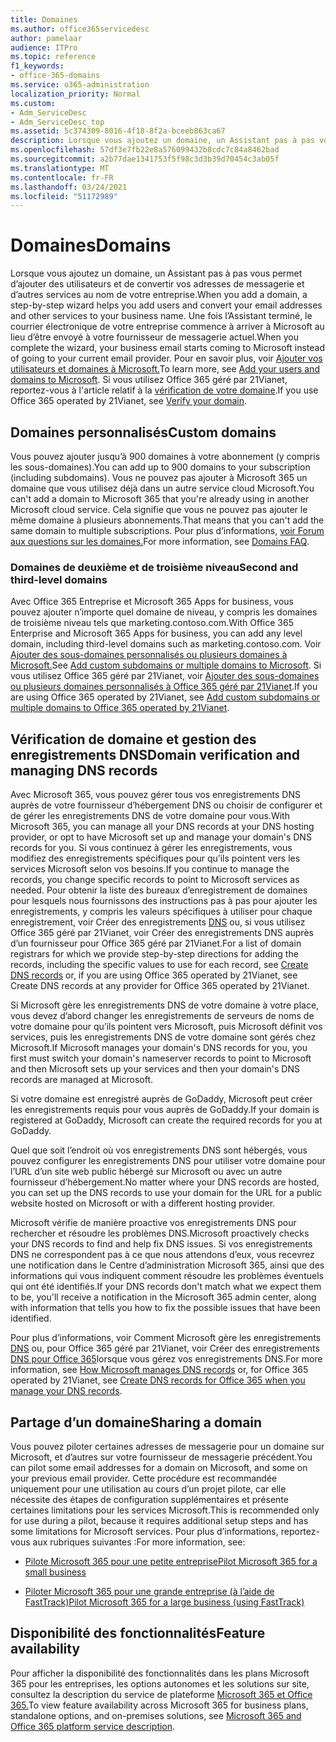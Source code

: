 ```yaml
---
title: Domaines
ms.author: office365servicedesc
author: pamelaar
audience: ITPro
ms.topic: reference
f1_keywords:
- office-365-domains
ms.service: o365-administration
localization_priority: Normal
ms.custom:
- Adm_ServiceDesc
- Adm_ServiceDesc_top
ms.assetid: 5c374309-8016-4f18-8f2a-bceeb863ca67
description: Lorsque vous ajoutez un domaine, un Assistant pas à pas vous permet d’ajouter des utilisateurs et de convertir vos adresses e-mail et d’autres services au nom de votre entreprise. Lorsque vous avez terminé l’Assistant, votre courrier électronique professionnel commence à arriver à Microsoft au lieu d’être envoyé à votre fournisseur de messagerie actuel. Pour plus d’informations, voir Ajouter vos utilisateurs et domaines à Microsoft. Si vous utilisez Office 365 géré par 21Vianet, reportez-vous à l'article relatif à la vérification de votre domaine.
ms.openlocfilehash: 57df3e7fb22e8a576099432b8cdc7c84a8462bad
ms.sourcegitcommit: a2b77dae1341753f5f98c3d3b39d70454c3ab05f
ms.translationtype: MT
ms.contentlocale: fr-FR
ms.lasthandoff: 03/24/2021
ms.locfileid: "51172989"
---
```

# <a name="domains"></a><span data-ttu-id="5a2dc-106">Domaines</span><span class="sxs-lookup"><span data-stu-id="5a2dc-106">Domains</span></span>

<span data-ttu-id="5a2dc-107">Lorsque vous ajoutez un domaine, un Assistant pas à pas vous permet d’ajouter des utilisateurs et de convertir vos adresses de messagerie et d’autres services au nom de votre entreprise.</span><span class="sxs-lookup"><span data-stu-id="5a2dc-107">When you add a domain, a step-by-step wizard helps you add users and convert your email addresses and other services to your business name.</span></span> <span data-ttu-id="5a2dc-108">Une fois l’Assistant terminé, le courrier électronique de votre entreprise commence à arriver à Microsoft au lieu d’être envoyé à votre fournisseur de messagerie actuel.</span><span class="sxs-lookup"><span data-stu-id="5a2dc-108">When you complete the wizard, your business email starts coming to Microsoft instead of going to your current email provider.</span></span> <span data-ttu-id="5a2dc-109">Pour en savoir plus, voir [Ajouter vos utilisateurs et domaines à Microsoft.](https://support.office.com/article/6383f56d-3d09-4dcb-9b41-b5f5a5efd611)</span><span class="sxs-lookup"><span data-stu-id="5a2dc-109">To learn more, see [Add your users and domains to Microsoft](https://support.office.com/article/6383f56d-3d09-4dcb-9b41-b5f5a5efd611).</span></span> <span data-ttu-id="5a2dc-110">Si vous utilisez Office 365 géré par 21Vianet, reportez-vous à l'article relatif à la [vérification de votre domaine](/office365/admin/setup/add-domain).</span><span class="sxs-lookup"><span data-stu-id="5a2dc-110">If you use Office 365 operated by 21Vianet, see [Verify your domain](/office365/admin/setup/add-domain).</span></span>
  
## <a name="custom-domains"></a><span data-ttu-id="5a2dc-111">Domaines personnalisés</span><span class="sxs-lookup"><span data-stu-id="5a2dc-111">Custom domains</span></span>

<span data-ttu-id="5a2dc-112">Vous pouvez ajouter jusqu’à 900 domaines à votre abonnement (y compris les sous-domaines).</span><span class="sxs-lookup"><span data-stu-id="5a2dc-112">You can add up to 900 domains to your subscription (including subdomains).</span></span> <span data-ttu-id="5a2dc-113">Vous ne pouvez pas ajouter à Microsoft 365 un domaine que vous utilisez déjà dans un autre service cloud Microsoft.</span><span class="sxs-lookup"><span data-stu-id="5a2dc-113">You can't add a domain to Microsoft 365 that you're already using in another Microsoft cloud service.</span></span> <span data-ttu-id="5a2dc-114">Cela signifie que vous ne pouvez pas ajouter le même domaine à plusieurs abonnements.</span><span class="sxs-lookup"><span data-stu-id="5a2dc-114">That means that you can't add the same domain to multiple subscriptions.</span></span> <span data-ttu-id="5a2dc-115">Pour plus d’informations, [voir Forum aux questions sur les domaines.](https://support.office.com/article/Domains-FAQ-1272bad0-4bd4-4796-8005-67d6fb3afc5a)</span><span class="sxs-lookup"><span data-stu-id="5a2dc-115">For more information, see [Domains FAQ](https://support.office.com/article/Domains-FAQ-1272bad0-4bd4-4796-8005-67d6fb3afc5a).</span></span>
  
### <a name="second-and-third-level-domains"></a><span data-ttu-id="5a2dc-116">Domaines de deuxième et de troisième niveau</span><span class="sxs-lookup"><span data-stu-id="5a2dc-116">Second and third-level domains</span></span>

<span data-ttu-id="5a2dc-117">Avec Office 365 Entreprise et Microsoft 365 Apps for business, vous pouvez ajouter n’importe quel domaine de niveau, y compris les domaines de troisième niveau tels que marketing.contoso.com.</span><span class="sxs-lookup"><span data-stu-id="5a2dc-117">With Office 365 Enterprise and Microsoft 365 Apps for business, you can add any level domain, including third-level domains such as marketing.contoso.com.</span></span> <span data-ttu-id="5a2dc-118">Voir [Ajouter des sous-domaines personnalisés ou plusieurs domaines à Microsoft.](/office365/admin/setup/domains-faq)</span><span class="sxs-lookup"><span data-stu-id="5a2dc-118">See [Add custom subdomains or multiple domains to Microsoft](/office365/admin/setup/domains-faq).</span></span> <span data-ttu-id="5a2dc-119">Si vous utilisez Office 365 géré par 21Vianet, voir [Ajouter des sous-domaines ou plusieurs domaines personnalisés à Office 365 géré par 21Vianet](/office365/admin/setup/domains-faq).</span><span class="sxs-lookup"><span data-stu-id="5a2dc-119">If you are using Office 365 operated by 21Vianet, see [Add custom subdomains or multiple domains to Office 365 operated by 21Vianet](/office365/admin/setup/domains-faq).</span></span>
  
## <a name="domain-verification-and-managing-dns-records"></a><span data-ttu-id="5a2dc-120">Vérification de domaine et gestion des enregistrements DNS</span><span class="sxs-lookup"><span data-stu-id="5a2dc-120">Domain verification and managing DNS records</span></span>

<span data-ttu-id="5a2dc-121">Avec Microsoft 365, vous pouvez gérer tous vos enregistrements DNS auprès de votre fournisseur d’hébergement DNS ou choisir de configurer et de gérer les enregistrements DNS de votre domaine pour vous.</span><span class="sxs-lookup"><span data-stu-id="5a2dc-121">With Microsoft 365, you can manage all your DNS records at your DNS hosting provider, or opt to have Microsoft set up and manage your domain's DNS records for you.</span></span> <span data-ttu-id="5a2dc-122">Si vous continuez à gérer les enregistrements, vous modifiez des enregistrements spécifiques pour qu’ils pointent vers les services Microsoft selon vos besoins.</span><span class="sxs-lookup"><span data-stu-id="5a2dc-122">If you continue to manage the records, you change specific records to point to Microsoft services as needed.</span></span> <span data-ttu-id="5a2dc-123">Pour obtenir la liste des bureaux d’enregistrement de domaines pour lesquels nous fournissons des instructions pas à pas pour ajouter les enregistrements, y compris les valeurs spécifiques à utiliser pour chaque enregistrement, voir Créer des enregistrements [DNS](/office365/admin/get-help-with-domains/create-dns-records-at-any-dns-hosting-provider) ou, si vous utilisez Office 365 géré par 21Vianet, voir Créer des enregistrements DNS auprès d’un fournisseur pour Office 365 géré par 21Vianet.</span><span class="sxs-lookup"><span data-stu-id="5a2dc-123">For a list of domain registrars for which we provide step-by-step directions for adding the records, including the specific values to use for each record, see [Create DNS records](/office365/admin/get-help-with-domains/create-dns-records-at-any-dns-hosting-provider) or, if you are using Office 365 operated by 21Vianet, see Create DNS records at any provider for Office 365 operated by 21Vianet.</span></span> 
  
<span data-ttu-id="5a2dc-124">Si Microsoft gère les enregistrements DNS de votre domaine à votre place, vous devez d’abord changer les enregistrements de serveurs de noms de votre domaine pour qu’ils pointent vers Microsoft, puis Microsoft définit vos services, puis les enregistrements DNS de votre domaine sont gérés chez Microsoft.</span><span class="sxs-lookup"><span data-stu-id="5a2dc-124">If Microsoft manages your domain's DNS records for you, you first must switch your domain's nameserver records to point to Microsoft and then Microsoft sets up your services and then your domain's DNS records are managed at Microsoft.</span></span>
  
<span data-ttu-id="5a2dc-125">Si votre domaine est enregistré auprès de GoDaddy, Microsoft peut créer les enregistrements requis pour vous auprès de GoDaddy.</span><span class="sxs-lookup"><span data-stu-id="5a2dc-125">If your domain is registered at GoDaddy, Microsoft can create the required records for you at GoDaddy.</span></span> 
  
<span data-ttu-id="5a2dc-126">Quel que soit l’endroit où vos enregistrements DNS sont hébergés, vous pouvez configurer les enregistrements DNS pour utiliser votre domaine pour l’URL d’un site web public hébergé sur Microsoft ou avec un autre fournisseur d’hébergement.</span><span class="sxs-lookup"><span data-stu-id="5a2dc-126">No matter where your DNS records are hosted, you can set up the DNS records to use your domain for the URL for a public website hosted on Microsoft or with a different hosting provider.</span></span> 
  
<span data-ttu-id="5a2dc-127">Microsoft vérifie de manière proactive vos enregistrements DNS pour rechercher et résoudre les problèmes DNS.</span><span class="sxs-lookup"><span data-stu-id="5a2dc-127">Microsoft proactively checks your DNS records to find and help fix DNS issues.</span></span> <span data-ttu-id="5a2dc-128">Si vos enregistrements DNS ne correspondent pas à ce que nous attendons d’eux, vous recevrez une notification dans le Centre d’administration Microsoft 365, ainsi que des informations qui vous indiquent comment résoudre les problèmes éventuels qui ont été identifiés.</span><span class="sxs-lookup"><span data-stu-id="5a2dc-128">If your DNS records don't match what we expect them to be, you'll receive a notification in the Microsoft 365 admin center, along with information that tells you how to fix the possible issues that have been identified.</span></span>
  
<span data-ttu-id="5a2dc-129">Pour plus d’informations, voir Comment Microsoft gère les enregistrements [DNS](/office365/admin/setup/domains-faq) ou, pour Office 365 géré par 21Vianet, voir Créer des enregistrements [DNS pour Office 365](/office365/admin/services-in-china/create-dns-records-when-you-manage-your-dns-records)lorsque vous gérez vos enregistrements DNS.</span><span class="sxs-lookup"><span data-stu-id="5a2dc-129">For more information, see [How Microsoft manages DNS records](/office365/admin/setup/domains-faq) or, for Office 365 operated by 21Vianet, see [Create DNS records for Office 365 when you manage your DNS records](/office365/admin/services-in-china/create-dns-records-when-you-manage-your-dns-records).</span></span>
  
## <a name="sharing-a-domain"></a><span data-ttu-id="5a2dc-130">Partage d’un domaine</span><span class="sxs-lookup"><span data-stu-id="5a2dc-130">Sharing a domain</span></span>

<span data-ttu-id="5a2dc-131">Vous pouvez piloter certaines adresses de messagerie pour un domaine sur Microsoft, et d’autres sur votre fournisseur de messagerie précédent.</span><span class="sxs-lookup"><span data-stu-id="5a2dc-131">You can pilot some email addresses for a domain on Microsoft, and some on your previous email provider.</span></span> <span data-ttu-id="5a2dc-132">Cette procédure est recommandée uniquement pour une utilisation au cours d’un projet pilote, car elle nécessite des étapes de configuration supplémentaires et présente certaines limitations pour les services Microsoft.</span><span class="sxs-lookup"><span data-stu-id="5a2dc-132">This is recommended only for use during a pilot, because it requires additional setup steps and has some limitations for Microsoft services.</span></span> <span data-ttu-id="5a2dc-133">Pour plus d’informations, reportez-vous aux rubriques suivantes :</span><span class="sxs-lookup"><span data-stu-id="5a2dc-133">For more information, see:</span></span>
  
- [<span data-ttu-id="5a2dc-134">Pilote Microsoft 365 pour une petite entreprise</span><span class="sxs-lookup"><span data-stu-id="5a2dc-134">Pilot Microsoft 365 for a small business</span></span>](https://support.office.com/article/39cee536-6a03-40cf-b9c1-f301bb6001d7)
    
- [<span data-ttu-id="5a2dc-135">Piloter Microsoft 365 pour une grande entreprise (à l’aide de FastTrack)</span><span class="sxs-lookup"><span data-stu-id="5a2dc-135">Pilot Microsoft 365 for a large business (using FastTrack)</span></span>](https://fasttrack.office.com/onboard)
    
## <a name="feature-availability"></a><span data-ttu-id="5a2dc-136">Disponibilité des fonctionnalités</span><span class="sxs-lookup"><span data-stu-id="5a2dc-136">Feature availability</span></span>

<span data-ttu-id="5a2dc-137">Pour afficher la disponibilité des fonctionnalités dans les plans Microsoft 365 pour les entreprises, les options autonomes et les solutions sur site, consultez la description du service de plateforme [Microsoft 365 et Office 365.](office-365-platform-service-description.md)</span><span class="sxs-lookup"><span data-stu-id="5a2dc-137">To view feature availability across Microsoft 365 for business plans, standalone options, and on-premises solutions, see [Microsoft 365 and Office 365 platform service description](office-365-platform-service-description.md).</span></span>
